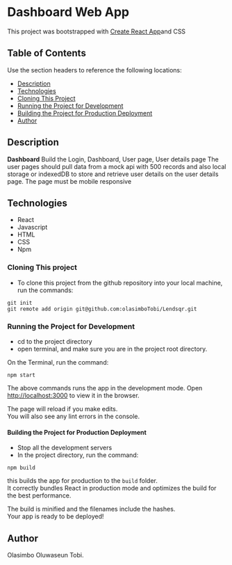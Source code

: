 # Dashboard Web  App

This project was bootstrapped with [Create React App](https://github.com/facebook/create-react-app)and CSS


## Table of Contents

Use the section headers to reference the following locations:

- [Description](#description)
- [Technologies](#technologies)
- [Cloning This Project](#cloning-this-project)
- [Running the Project for Development](#running-the-project-for-development)
- [Building the Project for Production Deployment](#building-the-project-for-production-deployment)
- [Author](#author)


## Description

**Dashboard** Build the  Login, Dashboard, User page, User details page
The user pages should pull data from a mock api with 500 records
and also local storage or indexedDB to store and retrieve user details on the user details page.
The page must be mobile responsive


## Technologies

- React
- Javascript
- HTML
- CSS
- Npm


### Cloning This project

* To clone this project from the github repository into your local machine, run the commands:

```
git init
git remote add origin git@github.com:olasimboTobi/Lendsqr.git

```
### Running the Project for Development

* cd to the project directory
* open terminal, and make sure you are in the project root directory.



On the Terminal, run the command:

```
npm start
```

The above commands runs the app in the development mode.
Open [http://localhost:3000](http://localhost:3000) to view it in the browser.

The page will reload if you make edits.\
You will also see any lint errors in the console.


#### Building the Project for Production Deployment

* Stop all the development servers
* In the project directory, run the command:

```
npm build

```

this builds the app for production to the `build` folder.\
It correctly bundles React in production mode and optimizes the build for the best performance.

The build is minified and the filenames include the hashes.\
Your app is ready to be deployed!

## Author

Olasimbo Oluwaseun Tobi.